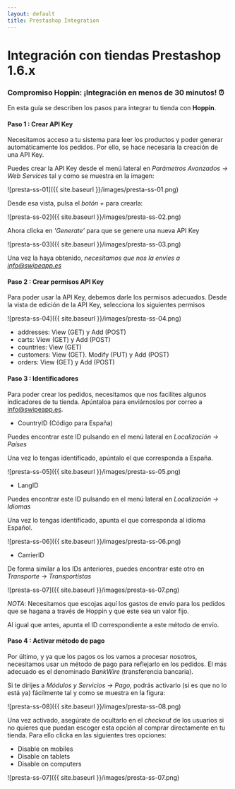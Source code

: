 ```yaml
---
layout: default
title: Prestashop Integration
---
```


# Integración con tiendas Prestashop 1.6.x
### Compromiso Hoppin: ¡Integración en menos de 30 minutos! :alarm_clock:

En esta guía se describen los pasos para integrar tu tienda con **Hoppin**.

#### Paso 1 : Crear API Key

Necesitamos acceso a tu sistema para leer los productos y poder generar automáticamente los pedidos. Por ello, se hace necesaria la creación de una API Key.

Puedes crear la API Key desde el menú lateral en *Parámetros Avanzados -> Web Services* tal y como se muestra en la imagen:

![presta-ss-01]({{ site.baseurl }}/images/presta-ss-01.png)

Desde esa vista, pulsa el *botón +* para crearla:

![presta-ss-02]({{ site.baseurl }}/images/presta-ss-02.png)

Ahora clicka en *'Generate'* para que se genere una nueva API Key

![presta-ss-03]({{ site.baseurl }}/images/presta-ss-03.png)

Una vez la haya obtenido, *necesitamos que nos la envíes a info@swipeapp.es*



#### Paso 2 : Crear permisos API Key

Para poder usar la API Key, debemos darle los permisos adecuados. Desde la vista de edición de la API Key, selecciona los siguientes permisos

![presta-ss-04]({{ site.baseurl }}/images/presta-ss-04.png)

* addresses: View (GET) y Add (POST)
* carts: View (GET) y Add (POST)
* countries: View (GET)
* customers: View (GET). Modify (PUT) y Add (POST)
* orders: View (GET) y Add (POST)



#### Paso 3 : Identificadores

Para poder crear los pedidos, necesitamos que nos facilites algunos indicadores de tu tienda. Apúntaloa para enviárnoslos por correo a info@swipeapp.es.

* CountryID (Código para España)

Puedes encontrar este ID pulsando en el menú lateral en *Localización -> Países*

Una vez lo tengas identificado, apúntalo el que corresponda a España.

![presta-ss-05]({{ site.baseurl }}/images/presta-ss-05.png)

* LangID

Puedes encontrar este ID pulsando en el menú lateral en *Localización -> Idiomas*

Una vez lo tengas identificado, apunta el que corresponda al idioma Español.

![presta-ss-06]({{ site.baseurl }}/images/presta-ss-06.png)

* CarrierID

De forma similar a los IDs anteriores, puedes encontrar este otro en *Transporte -> Transportistas*

![presta-ss-07]({{ site.baseurl }}/images/presta-ss-07.png)

*NOTA*: Necesitamos que escojas aquí los gastos de envío para los pedidos que se hagana a través de Hoppin y que este sea un valor fijo.

Al igual que antes, apunta el ID correspondiente a este método de envío.



#### Paso 4 : Activar método de pago

Por último, y ya que los pagos os los vamos a procesar nosotros, necesitamos usar un método de pago para reflejarlo en los pedidos. El más adecuado es el denominado *BankWire* (transferencia bancaria).

Si te dirijes a *Módulos y Servicios -> Pago*, podrás activarlo (si es que no lo está ya) fácilmente tal y como se muestra en la figura:

![presta-ss-08]({{ site.baseurl }}/images/presta-ss-08.png)

Una vez activado, asegúrate de ocultarlo en el *checkout* de los usuarios si no quieres que puedan escoger esta opción al comprar directamente en tu tienda. Para ello clicka en las siguientes tres opciones:

* Disable on mobiles
* Disable on tablets
* Disable on computers

![presta-ss-07]({{ site.baseurl }}/images/presta-ss-07.png)


